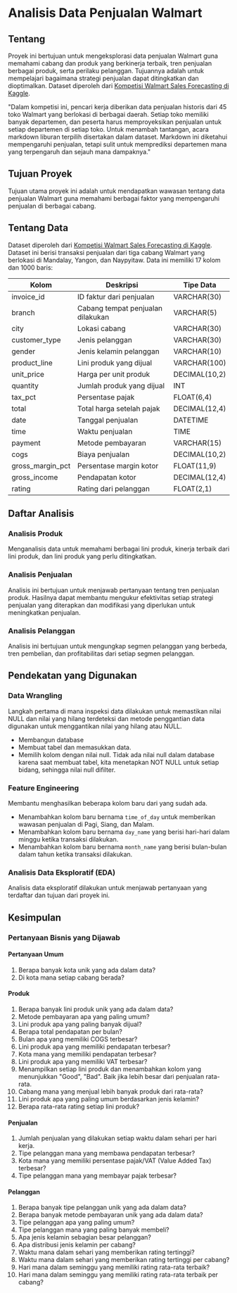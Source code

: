 # Analisis Data Penjualan Walmart

## Tentang

Proyek ini bertujuan untuk mengeksplorasi data penjualan Walmart guna memahami cabang dan produk yang berkinerja terbaik, tren penjualan berbagai produk, serta perilaku pelanggan. Tujuannya adalah untuk mempelajari bagaimana strategi penjualan dapat ditingkatkan dan dioptimalkan. Dataset diperoleh dari [Kompetisi Walmart Sales Forecasting di Kaggle](https://www.kaggle.com/c/walmart-recruiting-store-sales-forecasting).

"Dalam kompetisi ini, pencari kerja diberikan data penjualan historis dari 45 toko Walmart yang berlokasi di berbagai daerah. Setiap toko memiliki banyak departemen, dan peserta harus memproyeksikan penjualan untuk setiap departemen di setiap toko. Untuk menambah tantangan, acara markdown liburan terpilih disertakan dalam dataset. Markdown ini diketahui mempengaruhi penjualan, tetapi sulit untuk memprediksi departemen mana yang terpengaruh dan sejauh mana dampaknya."

## Tujuan Proyek

Tujuan utama proyek ini adalah untuk mendapatkan wawasan tentang data penjualan Walmart guna memahami berbagai faktor yang mempengaruhi penjualan di berbagai cabang.

## Tentang Data

Dataset diperoleh dari [Kompetisi Walmart Sales Forecasting di Kaggle](https://www.kaggle.com/c/walmart-recruiting-store-sales-forecasting). Dataset ini berisi transaksi penjualan dari tiga cabang Walmart yang berlokasi di Mandalay, Yangon, dan Naypyitaw. Data ini memiliki 17 kolom dan 1000 baris:

| Kolom          | Deskripsi                                    | Tipe Data    |
|----------------|----------------------------------------------|--------------|
| invoice_id     | ID faktur dari penjualan                     | VARCHAR(30)  |
| branch         | Cabang tempat penjualan dilakukan            | VARCHAR(5)   |
| city           | Lokasi cabang                                | VARCHAR(30)  |
| customer_type  | Jenis pelanggan                              | VARCHAR(30)  |
| gender         | Jenis kelamin pelanggan                      | VARCHAR(10)  |
| product_line   | Lini produk yang dijual                      | VARCHAR(100) |
| unit_price     | Harga per unit produk                        | DECIMAL(10,2)|
| quantity       | Jumlah produk yang dijual                    | INT          |
| tax_pct        | Persentase pajak                             | FLOAT(6,4)   |
| total          | Total harga setelah pajak                    | DECIMAL(12,4)|
| date           | Tanggal penjualan                            | DATETIME     |
| time           | Waktu penjualan                              | TIME         |
| payment        | Metode pembayaran                            | VARCHAR(15)  |
| cogs           | Biaya penjualan                              | DECIMAL(10,2)|
| gross_margin_pct| Persentase margin kotor                      | FLOAT(11,9)  |
| gross_income   | Pendapatan kotor                             | DECIMAL(12,4)|
| rating         | Rating dari pelanggan                        | FLOAT(2,1)   |

## Daftar Analisis

### Analisis Produk

Menganalisis data untuk memahami berbagai lini produk, kinerja terbaik dari lini produk, dan lini produk yang perlu ditingkatkan.

### Analisis Penjualan

Analisis ini bertujuan untuk menjawab pertanyaan tentang tren penjualan produk. Hasilnya dapat membantu mengukur efektivitas setiap strategi penjualan yang diterapkan dan modifikasi yang diperlukan untuk meningkatkan penjualan.

### Analisis Pelanggan

Analisis ini bertujuan untuk mengungkap segmen pelanggan yang berbeda, tren pembelian, dan profitabilitas dari setiap segmen pelanggan.

## Pendekatan yang Digunakan

### Data Wrangling

Langkah pertama di mana inspeksi data dilakukan untuk memastikan nilai NULL dan nilai yang hilang terdeteksi dan metode penggantian data digunakan untuk menggantikan nilai yang hilang atau NULL.
- Membangun database
- Membuat tabel dan memasukkan data.
- Memilih kolom dengan nilai null. Tidak ada nilai null dalam database karena saat membuat tabel, kita menetapkan NOT NULL untuk setiap bidang, sehingga nilai null difilter.
  
### Feature Engineering

Membantu menghasilkan beberapa kolom baru dari yang sudah ada.
- Menambahkan kolom baru bernama `time_of_day` untuk memberikan wawasan penjualan di Pagi, Siang, dan Malam.
- Menambahkan kolom baru bernama `day_name` yang berisi hari-hari dalam minggu ketika transaksi dilakukan.
- Menambahkan kolom baru bernama `month_name` yang berisi bulan-bulan dalam tahun ketika transaksi dilakukan.

### Analisis Data Eksploratif (EDA)

Analisis data eksploratif dilakukan untuk menjawab pertanyaan yang terdaftar dan tujuan dari proyek ini.

## Kesimpulan

### Pertanyaan Bisnis yang Dijawab

#### Pertanyaan Umum

1. Berapa banyak kota unik yang ada dalam data?
2. Di kota mana setiap cabang berada?

#### Produk

1. Berapa banyak lini produk unik yang ada dalam data?
2. Metode pembayaran apa yang paling umum?
3. Lini produk apa yang paling banyak dijual?
4. Berapa total pendapatan per bulan?
5. Bulan apa yang memiliki COGS terbesar?
6. Lini produk apa yang memiliki pendapatan terbesar?
7. Kota mana yang memiliki pendapatan terbesar?
8. Lini produk apa yang memiliki VAT terbesar?
9. Menampilkan setiap lini produk dan menambahkan kolom yang menunjukkan "Good", "Bad". Baik jika lebih besar dari penjualan rata-rata.
10. Cabang mana yang menjual lebih banyak produk dari rata-rata?
11. Lini produk apa yang paling umum berdasarkan jenis kelamin?
12. Berapa rata-rata rating setiap lini produk?

#### Penjualan

1. Jumlah penjualan yang dilakukan setiap waktu dalam sehari per hari kerja.
2. Tipe pelanggan mana yang membawa pendapatan terbesar?
3. Kota mana yang memiliki persentase pajak/VAT (Value Added Tax) terbesar?
4. Tipe pelanggan mana yang membayar pajak terbesar?

#### Pelanggan

1. Berapa banyak tipe pelanggan unik yang ada dalam data?
2. Berapa banyak metode pembayaran unik yang ada dalam data?
3. Tipe pelanggan apa yang paling umum?
4. Tipe pelanggan mana yang paling banyak membeli?
5. Apa jenis kelamin sebagian besar pelanggan?
6. Apa distribusi jenis kelamin per cabang?
7. Waktu mana dalam sehari yang memberikan rating tertinggi?
8. Waktu mana dalam sehari yang memberikan rating tertinggi per cabang?
9. Hari mana dalam seminggu yang memiliki rating rata-rata terbaik?
10. Hari mana dalam seminggu yang memiliki rating rata-rata terbaik per cabang?


